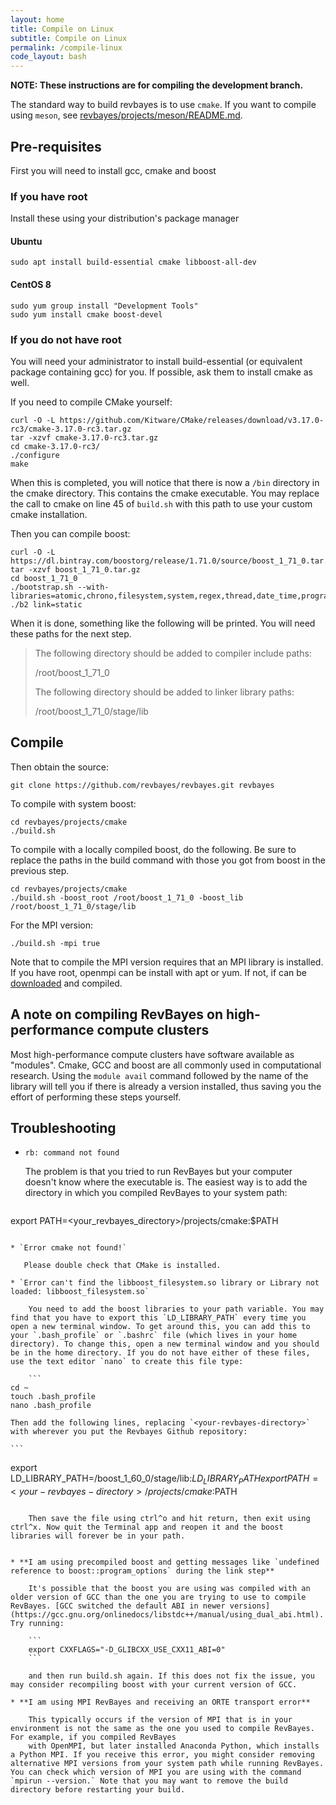```yaml
---
layout: home
title: Compile on Linux
subtitle: Compile on Linux
permalink: /compile-linux
code_layout: bash
---
```


**NOTE: These instructions are for compiling the development branch.**

The standard way to build revbayes is to use `cmake`.  If you want to compile using `meson`, see [revbayes/projects/meson/README.md](https://github.com/revbayes/revbayes/blob/development/projects/meson/README.md).

## Pre-requisites

First you will need to install gcc, cmake and boost

### If you have root

Install these using your distribution's package manager

#### Ubuntu

    sudo apt install build-essential cmake libboost-all-dev

#### CentOS 8

    sudo yum group install "Development Tools"
    sudo yum install cmake boost-devel

### If you do not have root

You will need your administrator to install build-essential (or equivalent package containing gcc) for you. If possible, ask them to install cmake as well.

If you need to compile CMake yourself:

    curl -O -L https://github.com/Kitware/CMake/releases/download/v3.17.0-rc3/cmake-3.17.0-rc3.tar.gz
    tar -xzvf cmake-3.17.0-rc3.tar.gz
    cd cmake-3.17.0-rc3/
    ./configure
    make

When this is completed, you will notice that there is now a `/bin` directory in the cmake directory. This contains the cmake executable. You may replace the call to cmake on line 45 of `build.sh` with this path to use your custom cmake installation.

Then you can compile boost:

    curl -O -L https://dl.bintray.com/boostorg/release/1.71.0/source/boost_1_71_0.tar.gz
    tar -xzvf boost_1_71_0.tar.gz
    cd boost_1_71_0
    ./bootstrap.sh --with-libraries=atomic,chrono,filesystem,system,regex,thread,date_time,program_options,math,serialization
    ./b2 link=static

When it is done, something like the following will be printed. You will need these paths for the next step.

>    The following directory should be added to compiler include paths:
>
>    /root/boost_1_71_0
>
>    The following directory should be added to linker library paths:
>
>    /root/boost_1_71_0/stage/lib

## Compile

Then obtain the source:

    git clone https://github.com/revbayes/revbayes.git revbayes

To compile with system boost:

    cd revbayes/projects/cmake
    ./build.sh

To compile with a locally compiled boost, do the following. Be sure to replace the paths in the build command with those you got from boost in the previous step.

    cd revbayes/projects/cmake
    ./build.sh -boost_root /root/boost_1_71_0 -boost_lib /root/boost_1_71_0/stage/lib

For the MPI version:

    ./build.sh -mpi true

Note that to compile the MPI version requires that an MPI library is installed. If you have root, openmpi can be install with apt or yum. If not, if can be [downloaded](https://www.open-mpi.org/) and compiled.

## A note on compiling RevBayes on high-performance compute clusters

Most high-performance compute clusters have software available as "modules". Cmake, GCC and boost are all commonly used in computational research. Using the `module avail` command followed by the name of the library will tell you if there is already a version installed, thus saving you the effort of performing these steps yourself.

## Troubleshooting

* `rb: command not found`

    The problem is that you tried to run RevBayes but your computer doesn't know where the executable is. The easiest way is to add the directory in which you compiled RevBayes to your system path:

    ```
export PATH=<your_revbayes_directory>/projects/cmake:$PATH  
```

* `Error cmake not found!`  

   Please double check that CMake is installed.

* `Error can't find the libboost_filesystem.so library or Library not   loaded: libboost_filesystem.so`

    You need to add the boost libraries to your path variable. You may find that you have to export this `LD_LIBRARY_PATH` every time you open a new terminal window. To get around this, you can add this to your `.bash_profile` or `.bashrc` file (which lives in your home directory). To change this, open a new terminal window and you should be in the home directory. If you do not have either of these files, use the text editor `nano` to create this file type:

    ```
cd ~
touch .bash_profile
nano .bash_profile
```

    Then add the following lines, replacing `<your-revbayes-directory>` with wherever you put the Revbayes Github repository:

    ```
export LD_LIBRARY_PATH=<your-revbayes-directory>/boost_1_60_0/stage/lib:$LD_LIBRARY_PATH
export PATH=<your-revbayes-directory>/projects/cmake:$PATH  
```

    Then save the file using ctrl^o and hit return, then exit using ctrl^x. Now quit the Terminal app and reopen it and the boost libraries will forever be in your path.


* **I am using precompiled boost and getting messages like `undefined reference to boost::program_options` during the link step**

    It's possible that the boost you are using was compiled with an older version of GCC than the one you are trying to use to compile RevBayes. [GCC switched the default ABI in newer versions](https://gcc.gnu.org/onlinedocs/libstdc++/manual/using_dual_abi.html). Try running:

    ```
    export CXXFLAGS="-D_GLIBCXX_USE_CXX11_ABI=0"
    ```

    and then run build.sh again. If this does not fix the issue, you may consider recompiling boost with your current version of GCC.

* **I am using MPI RevBayes and receiving an ORTE transport error**

    This typically occurs if the version of MPI that is in your environment is not the same as the one you used to compile RevBayes. For example, if you compiled RevBayes
    with OpenMPI, but later installed Anaconda Python, which installs a Python MPI. If you receive this error, you might consider removing alternative MPI versions from your system path while running RevBayes. You can check which version of MPI you are using with the command `mpirun --version.` Note that you may want to remove the build directory before restarting your build.
